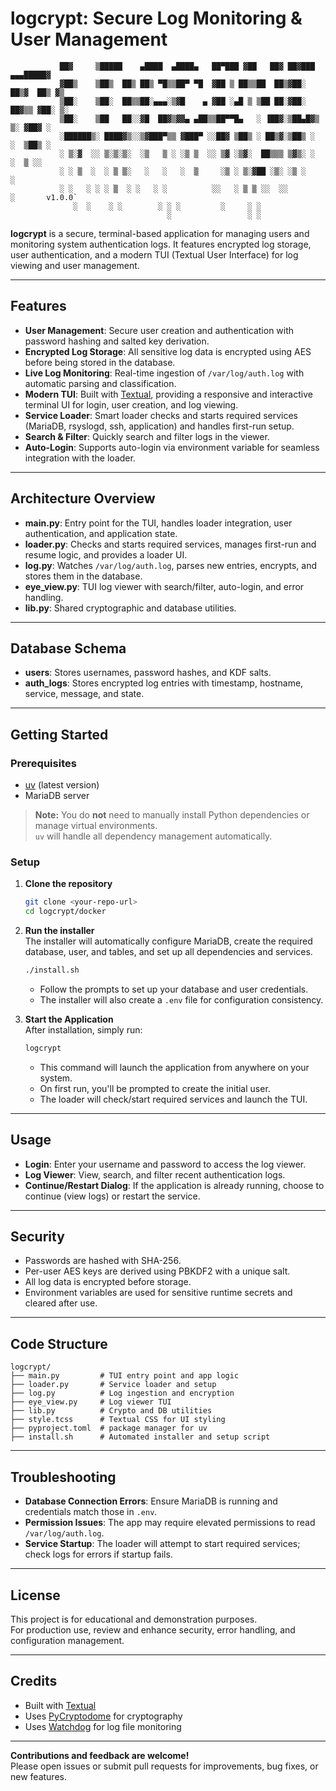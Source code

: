 # logcrypt: Secure Log Monitoring & User Management

               ██▓     ▒█████    ▄████  ▄████▄   ██▀███ ▓██   ██▓ ██▓███  ▄▄▄█████▓
               ▓██▒    ▒██▒  ██▒ ██▒ ▀█▒▒██▀ ▀█  ▓██ ▒ ██▒▒██  ██▒▓██░  ██▒▓  ██▒ ▓▒
               ▒██░    ▒██░  ██▒▒██░▄▄▄░▒▓█    ▄ ▓██ ░▄█ ▒ ▒██ ██░▓██░ ██▓▒▒ ▓██░ ▒░
               ▒██░    ▒██   ██░░▓█  ██▓▒▓▓▄ ▄██▒▒██▀▀█▄   ░ ▐██▓░▒██▄█▓▒ ▒░ ▓██▓ ░ 
               ░██████▒░ ████▓▒░░▒▓███▀▒▒ ▓███▀ ░░██▓ ▒██▒ ░ ██▒▓░▒██▒ ░  ░  ▒██▒ ░ 
               ░ ▒░▓  ░░ ▒░▒░▒░  ░▒   ▒ ░ ░▒ ▒  ░░ ▒▓ ░▒▓░  ██▒▒▒ ▒▓▒░ ░  ░  ▒ ░░   
               ░ ░ ▒  ░  ░ ▒ ▒░   ░   ░   ░  ▒     ░▒ ░ ▒░▓██ ░▒░ ░▒ ░         ░    
               ░ ░   ░ ░ ░ ▒  ░ ░   ░ ░          ░░   ░ ▒ ▒ ░░  ░░         ░       v1.0.0`
                  ░  ░    ░ ░        ░ ░ ░         ░     ░ ░                       
                                       ░                 ░ ░                       

**logcrypt** is a secure, terminal-based application for managing users and monitoring system authentication logs. It features encrypted log storage, user authentication, and a modern TUI (Textual User Interface) for log viewing and user management.

---

## Features

- **User Management**: Secure user creation and authentication with password hashing and salted key derivation.
- **Encrypted Log Storage**: All sensitive log data is encrypted using AES before being stored in the database.
- **Live Log Monitoring**: Real-time ingestion of `/var/log/auth.log` with automatic parsing and classification.
- **Modern TUI**: Built with [Textual](https://textual.textualize.io/), providing a responsive and interactive terminal UI for login, user creation, and log viewing.
- **Service Loader**: Smart loader checks and starts required services (MariaDB, rsyslogd, ssh, application) and handles first-run setup.
- **Search & Filter**: Quickly search and filter logs in the viewer.
- **Auto-Login**: Supports auto-login via environment variable for seamless integration with the loader.

---

## Architecture Overview

- **main.py**: Entry point for the TUI, handles loader integration, user authentication, and application state.
- **loader.py**: Checks and starts required services, manages first-run and resume logic, and provides a loader UI.
- **log.py**: Watches `/var/log/auth.log`, parses new entries, encrypts, and stores them in the database.
- **eye_view.py**: TUI log viewer with search/filter, auto-login, and error handling.
- **lib.py**: Shared cryptographic and database utilities.

---

## Database Schema

- **users**: Stores usernames, password hashes, and KDF salts.
- **auth_logs**: Stores encrypted log entries with timestamp, hostname, service, message, and state.

---

## Getting Started

### Prerequisites

- [uv](https://github.com/astral-sh/uv) (latest version)
- MariaDB server

> **Note:** You do **not** need to manually install Python dependencies or manage virtual environments.  
> `uv` will handle all dependency management automatically.

### Setup

1. **Clone the repository**  
   ```sh
   git clone <your-repo-url>
   cd logcrypt/docker
   ```

2. **Run the installer**  
   The installer will automatically configure MariaDB, create the required database, user, and tables, and set up all dependencies and services.
   ```sh
   ./install.sh
   ```
   - Follow the prompts to set up your database and user credentials.
   - The installer will also create a `.env` file for configuration consistency.

3. **Start the Application**  
   After installation, simply run:
   ```sh
   logcrypt
   ```
   - This command will launch the application from anywhere on your system.
   - On first run, you'll be prompted to create the initial user.
   - The loader will check/start required services and launch the TUI.

---

## Usage

- **Login**: Enter your username and password to access the log viewer.
- **Log Viewer**: View, search, and filter recent authentication logs.
- **Continue/Restart Dialog**: If the application is already running, choose to continue (view logs) or restart the service.

---

## Security

- Passwords are hashed with SHA-256.
- Per-user AES keys are derived using PBKDF2 with a unique salt.
- All log data is encrypted before storage.
- Environment variables are used for sensitive runtime secrets and cleared after use.

---

## Code Structure

```
logcrypt/
├── main.py         # TUI entry point and app logic
├── loader.py       # Service loader and setup
├── log.py          # Log ingestion and encryption
├── eye_view.py     # Log viewer TUI
├── lib.py          # Crypto and DB utilities
├── style.tcss      # Textual CSS for UI styling
├── pyproject.toml  # package manager for uv
├── install.sh      # Automated installer and setup script
```

---

## Troubleshooting

- **Database Connection Errors**: Ensure MariaDB is running and credentials match those in `.env`.
- **Permission Issues**: The app may require elevated permissions to read `/var/log/auth.log`.
- **Service Startup**: The loader will attempt to start required services; check logs for errors if startup fails.

---

## License

This project is for educational and demonstration purposes.  
For production use, review and enhance security, error handling, and configuration management.

---

## Credits

- Built with [Textual](https://github.com/Textualize/textual)
- Uses [PyCryptodome](https://www.pycryptodome.org/) for cryptography
- Uses [Watchdog](https://github.com/gorakhargosh/watchdog) for log file monitoring

---

**Contributions and feedback are welcome!**  
Please open issues or submit pull requests for improvements, bug fixes, or new features.